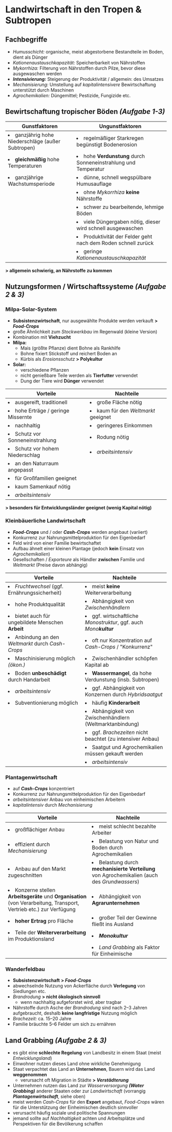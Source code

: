 # Landwirtschaft in den Tropen & Subtropen

## Fachbegriffe

- *Humusschicht:* organische, meist abgestorbene Bestandteile im Boden, dient als Dünger
- *Kationenaustauschkapazität:* Speicherbarkeit von Nährstoffen
- *Mykorrhiza:* Filterung von Nährstoffen durch Pilze, bevor diese ausgewaschen werden
- ***Intensivierung:*** Steigerung der Produktivität / allgemein: des Umsatzes
- *Mechanisierung:* Umstellung auf *kapitalintensivere* Bewirtschaftung unterstützt durch Maschinen
- *Agrochemikalien:* Düngemittel; Pestizide, Fungizide etc.

## Bewirtschaftung tropischer Böden *(Aufgabe 1-3)*

Gunstfaktoren | Ungunstfaktoren
--- | ---
| <li>ganzjährig hohe Niederschläge (außer Subtropen)</li> | <li>regelmäßiger Starkregen begünstigt Bodenerosion</li>
| <li>**gleichmäßig** hohe Temperaturen</li> | <li>hohe **Verdunstung** durch Sonneneinstrahlung und Temperatur</li>
| <li>ganzjährige Wachstumsperiode</li> | <li>dünne, schnell wegspülbare Humusauflage</li>
| | <li>ohne *Mykorrhiza* **keine** Nährstoffe</li>
| | <li>schwer zu bearbeitende, lehmige Böden</li>
| | <li>viele Düngergaben nötig, dieser wird schnell ausgewaschen</li>
| | <li>Produktivität der Felder geht nach dem Roden schnell zurück</li>
| | <li>geringe *Kationenaustauschkapazität*</li>

**> allgemein schwierig, an Nährstoffe zu kommen**

## Nutzungsformen / Wirtschaftssysteme *(Aufgabe 2 & 3)*

### Milpa-Solar-System
- **Subsistenzwirtschaft**, nur ausgewählte Produkte werden verkauft **> *Food-Crops***
- große Ähnlichkeit zum *Stockwerkbau* im Regenwald (kleine Version)
- Kombination mit **Viehzucht**
- **Milpa:**
	- Mais (größte Pflanze) dient Bohne als Rankhilfe
	- Bohne fixiert Stickstoff und reichert Boden an
	- Kürbis als *Erosionsschutz* **> Polykultur**
- **Solar:**
	- verschiedene Pflanzen
	- nicht genießbare Teile werden als **Tierfutter** verwendet
	- Dung der Tiere wird **Dünger** verwendet

Vorteile | Nachteile
--- | ---
| <li>ausgereift, traditionell</li> | <li>große Fläche nötig</li>
| <li>hohe Erträge / geringe Missernte</li> | <li>kaum für den *Weltmarkt* geeignet</li>
| <li>nachhaltig</li> | <li>geringeres Einkommen</li>
| <li>Schutz vor Sonneneinstrahlung</li> | <li>Rodung nötig</li>
| <li>Schutz vor hohem Niederschlag</li> | <li>*arbeitsintensiv*</li>
| <li>an den Naturraum angepasst</li> |
| <li>für Großfamilien geeignet</li> |
| <li>kaum Samenkauf nötig</li> |
| <li>*arbeitsintensiv*</li> |

**> besonders für Entwicklungsländer geeignet (wenig Kapital nötig)**

### Kleinbäuerliche Landwirtschaft
- ***Food-Crops*** und / oder ***Cash-Crops*** werden angebaut (variiert)
- Konkurrenz zur Nahrungsmittelproduktion für den Eigenbedarf
- Feld wird von einer Familie bewirtschaftet
- Aufbau ähnelt einer kleinen Plantage (jedoch **kein** Einsatz von *Agrochemikalien*)
- Gesellschaften / *Exporteure* als Händler **zwischen** Familie und *Weltmarkt* (Preise davon abhängig)

Vorteile | Nachteile
--- | ---
| <li>*Fruchtwechsel* (ggf. Ernährungssicherheit)</li>| <li>meist **keine** Weiterverarbeitung</li>
| <li>hohe Produktqualität</li> | <li>Abhängigkeit von *Zwischenhändlern*</li>
| <li>bietet auch für ungebildete Menschen **Arbeit**</li> | <li>ggf. wirtschaftliche *Monostruktur*, ggf. auch *Mono**kultur***</li>
| <li>Anbindung an den *Weltmarkt* durch *Cash-Crops*</li> | <li>oft nur Konzentration auf *Cash-Crops* / "Konkurrenz"</li>
| <li>Maschinisierung möglich *(ökon.)*</li> | <li>Zwischenhändler schöpfen Kapital ab</li>
| <li>Boden **unbeschädigt** durch Handarbeit</li> | <li>**Wassermangel**, da hohe Verdunstung (insb. Subtropen)</li>
| <li>*arbeitsintensiv*</li> | <li>ggf. Abhängigkeit von Konzernen durch *Hybridsaatgut*</li>
| <li>Subventionierung möglich</li> | <li>häufig **Kinderarbeit**</li>
| | <li>Abhängigkeit von Zwischenhändlern (Weltmarktanbindung)</li>
| | <li>ggf. *Brachezeiten* nicht beachtet (zu intensiver Anbau)</li>
| | <li>Saatgut und Agrochemikalien müssen gekauft werden</li>
| | <li>*arbeitsintensiv*</li>

### Plantagenwirtschaft
- auf ***Cash-Crops*** konzentriert
- Konkurrenz zur Nahrungsmittelproduktion für den Eigenbedarf
- *arbeitsintensiver* Anbau von einheimischen Arbeitern
- *kapitalintensiv* durch *Mechanisierung*

Vorteile | Nachteile
--- | ---
| <li>großflächiger Anbau</li> | <li>meist schlecht bezahlte Arbeiter</li>
| <li>effizient durch *Mechanisierung*</li> | <li>Belastung von Natur und Boden durch Agrochemikalien</li>
| <li>Anbau auf den Markt zugeschnitten</li> | <li>Belastung durch **mechanisierte Verteilung** von Agrochemikalien (auch des *Grundwassers*)</li>
| <li>Konzerne stellen **Arbeitsgeräte** und **Organisation** (von Verarbeitung, Transport, Vertrieb etc.) zur Verfügung</li> | <li>Abhängigkeit von **Agrarunternehmen**</li>
| <li>**hoher Ertrag** pro Fläche</li> | <li>großer Teil der Gewinne fließt ins Ausland</li>
| <li>Teile der **Weiterverarbeitung** im Produktionsland</li> | <li>***Monokultur***</li>
| | <li>*Land Grabbing* als Faktor für Einheimische </li>

### Wanderfeldbau
- **Subsistenzwirtschaft** **> *Food-Crops***
- abwechselnde Nutzung von Ackerfläche durch **Verlegung** von Siedlungen etc.
- *Brandrodung* **> nicht ökologisch sinnvoll**
	- wenn nachhaltig aufgeforstet wird, aber tragbar
- Nährstoffe durch Asche der *Brandrodung* sind nach 2–3 Jahren aufgebraucht, deshalb **keine langfristige** Nutzung möglich
- *Brachezeit:* ca. 15–20 Jahre
- Familie bräuchte 5–6 Felder um sich zu ernähren

## Land Grabbing *(Aufgabe 2 & 3)*

- es gibt eine **schlechte Regelung** von Landbesitz in einem Staat (meist *Entwicklungsland*)
- Einwohner nutzen dieses Land ohne wirkliche Genehmigung
- Staat verpachtet das Land an **Unternehmen**, Bauern wird das Land **weggenommen**
	- verursacht oft Migration in Städte **> *Verstädterung***
- Unternehmen nutzen das Land zur *Wasserversorgung* ***(Water Grabbing)*** anderer Staaten oder zur *Landwirtschaft* (vorrangig ***Plantagenwirtschaft***, siehe oben)
- meist werden *Cash-Crops* für den **Export** angebaut, *Food-Crops* wären für die Unterstützung der Einheimischen deutlich sinnvoller
- verursacht häufig soziale und politische Spannungen
- jemand sollte auf *Nachhaltigkeit* achten und Arbeitsplätze und Perspektiven für die Bevölkerung schaffen

<!--stackedit_data:
eyJoaXN0b3J5IjpbMTA4ODQyNjkzMiwzNTgyMTI4NjQsODU1OT
cwMjk5LC0xOTEzNjQyMTU3LC00NjUwNzQ4OTYsNjYyMDAxNDcy
LC0xMjQ0MTEwODQ0LDE3NTQ5NTg2ODQsMTA4NDU0MjQzOSwxMT
I4MTU5MzI4LDE1OTU2NDYyMTcsNDAwMjkzNjQzLC0xMDY0MDY0
ODAyLDM3NTg5MzI0NywtMTk5MTg5OTc0Nyw4NzkyNDk2NjUsLT
E0MDU4Nzc4MjMsMTQ2MjY1OTI2NSwtOTUzNzk1NTUwLDMxMjY2
MDU2NV19
-->